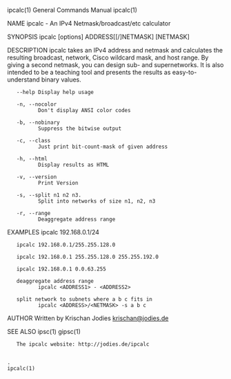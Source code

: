 ipcalc(1)                                                              General Commands Manual                                                             ipcalc(1)

NAME
       ipcalc - An IPv4 Netmask/broadcast/etc calculator

SYNOPSIS
        ipcalc  [options] ADDRESS[[/]NETMASK] [NETMASK]

DESCRIPTION
       ipcalc  takes  an  IPv4 address and netmask and calculates the resulting broadcast, network, Cisco wildcard mask, and host range. By giving a second netmask,
       you can design sub- and supernetworks. It is also intended to be a teaching tool and presents the results as easy-to-understand binary values.

       --help Display help usage

       -n, --nocolor
              Don't display ANSI color codes

       -b, --nobinary
              Suppress the bitwise output

       -c, --class
              Just print bit-count-mask of given address

       -h, --html
              Display results as HTML

       -v, --version
              Print Version

       -s, --split n1 n2 n3.
              Split into networks of size n1, n2, n3

       -r, --range
              Deaggregate address range

EXAMPLES
       ipcalc 192.168.0.1/24

       ipcalc 192.168.0.1/255.255.128.0

       ipcalc 192.168.0.1 255.255.128.0 255.255.192.0

       ipcalc 192.168.0.1 0.0.63.255

       deaggregate address range
              ipcalc <ADDRESS1> - <ADDRESS2>

       split network to subnets where a b c fits in
              ipcalc <ADDRESS>/<NETMASK> -s a b c

AUTHOR
            Written by Krischan Jodies <krischan@jodies.de>

SEE ALSO
       ipsc(1) gipsc(1)

       The ipcalc website: http://jodies.de/ipcalc

                                                                                  .                                                                        ipcalc(1)
